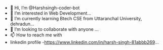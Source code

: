 - 👋 Hi, I’m @Harshsingh-coder-bot
- 👀 I’m interested in Web Development...
- 🌱 I’m currently learning Btech CSE from Uttaranchal University, dehradun...
- 💞️ I’m looking to collaborate with anyone ...
- 📫 How to reach me  with
- linkedin profile -https://www.linkedin.com/in/harsh-singh-81abbb269...

<!---
Harshsingh-coder-bot/Harshsingh-coder-bot is a ✨ special ✨ repository because its `README.md` (this file) appears on your GitHub profile.
You can click the Preview link to take a look at your changes.
--->
